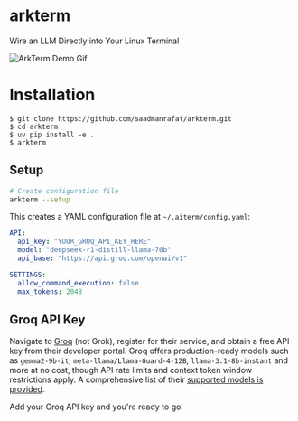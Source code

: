 # arkterm
Wire an LLM Directly into Your Linux Terminal

![ArkTerm Demo Gif](https://saadman.dev/assets/images/blog/arkterm.gif)

# Installation 
```shell
$ git clone https://github.com/saadmanrafat/arkterm.git
$ cd arkterm
$ uv pip install -e .
$ arkterm
```

## Setup
```bash
# Create configuration file
arkterm --setup
```

This creates a YAML configuration file at `~/.aiterm/config.yaml`:

```yaml
API:
  api_key: "YOUR_GROQ_API_KEY_HERE"
  model: "deepseek-r1-distill-llama-70b"
  api_base: "https://api.groq.com/openai/v1"

SETTINGS:
  allow_command_execution: false
  max_tokens: 2048
```

## Groq API Key

Navigate to [Groq](https://groq.com/) (not Grok), register for their service, and obtain a free API key from their developer portal. Groq offers production-ready models such as `gemma2-9b-it`, `meta-llama/Llama-Guard-4-12B`, `llama-3.1-8b-instant` and more at no cost, though API rate limits and context token window restrictions apply. A comprehensive list of their [supported models is provided](https://console.groq.com/docs/models).


Add your Groq API key and you're ready to go!



